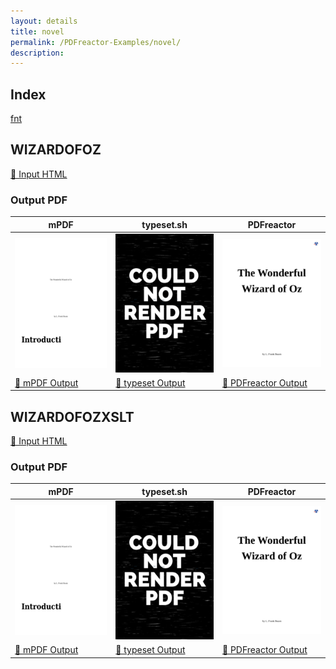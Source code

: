 ```yaml
---
layout: details
title: novel
permalink: /PDFreactor-Examples/novel/
description: 
---
```


## Index
<div class="boxes">
                            <a href="/compare.html2pdf.tools/PDFreactor-Examples/novel/fnt/">
                                fnt
                            </a>
</div>

## WIZARDOFOZ

[📄 Input HTML](/html/PDFreactor%20Examples/novel/wizardOfOz.html)

### Output PDF

| mPDF | typeset.sh | PDFreactor |
|---------|---------|---------|
| ![mPDF Preview](mpdf__html_PDFreactor_Examples_novel_wizardOfOz.html.png) | ![typeset Preview](typeset__html_PDFreactor_Examples_novel_wizardOfOz.html.png) | ![PDFreactor Preview](pdfreactor__html_PDFreactor_Examples_novel_wizardOfOz.html.png) |
| [📕 mPDF Output](mpdf__html_PDFreactor_Examples_novel_wizardOfOz.html.pdf) | [📕 typeset Output](typeset__html_PDFreactor_Examples_novel_wizardOfOz.html.pdf) | [📕 PDFreactor Output](pdfreactor__html_PDFreactor_Examples_novel_wizardOfOz.html.pdf) |

## WIZARDOFOZXSLT

[📄 Input HTML](/html/PDFreactor%20Examples/novel/wizardOfOzXSLT.html)

### Output PDF

| mPDF | typeset.sh | PDFreactor |
|---------|---------|---------|
| ![mPDF Preview](mpdf__html_PDFreactor_Examples_novel_wizardOfOzXSLT.html.png) | ![typeset Preview](typeset__html_PDFreactor_Examples_novel_wizardOfOzXSLT.html.png) | ![PDFreactor Preview](pdfreactor__html_PDFreactor_Examples_novel_wizardOfOzXSLT.html.png) |
| [📕 mPDF Output](mpdf__html_PDFreactor_Examples_novel_wizardOfOzXSLT.html.pdf) | [📕 typeset Output](typeset__html_PDFreactor_Examples_novel_wizardOfOzXSLT.html.pdf) | [📕 PDFreactor Output](pdfreactor__html_PDFreactor_Examples_novel_wizardOfOzXSLT.html.pdf) |


